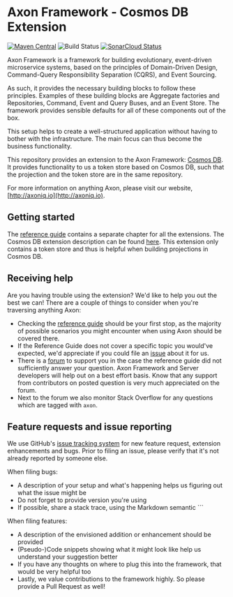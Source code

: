 # Axon Framework - Cosmos DB Extension

[![Maven Central](https://maven-badges.herokuapp.com/maven-central/org.axonframework.extensions.cosmosdb/axon-cosmosdb/badge.svg)](https://maven-badges.herokuapp.com/maven-central/org.axonframework.extensions.cosmosdb/axon-cosmosdb/)
![Build Status](https://github.com/AxonFramework/extension-cosmosdb/workflows/Cosmos%20DB%20Extension/badge.svg?branch=master)
[![SonarCloud Status](https://sonarcloud.io/api/project_badges/measure?project=AxonFramework_extension-cosmosdb&metric=alert_status)](https://sonarcloud.io/dashboard?id=AxonFramework_extension-cosmosdb)

Axon Framework is a framework for building evolutionary, event-driven microservice systems,
based on the principles of Domain-Driven Design, Command-Query Responsibility Separation (CQRS), and Event Sourcing.

As such, it provides the necessary building blocks to follow these principles.
Examples of these building blocks are Aggregate factories and Repositories, Command, Event and Query Buses, and an Event
Store.
The framework provides sensible defaults for all of these components out of the box.

This setup helps to create a well-structured application without having to bother with the infrastructure.
The main focus can thus become the business functionality.

This repository provides an extension to the Axon
Framework: [Cosmos DB](https://learn.microsoft.com/en-us/azure/cosmos-db/introduction).
It provides functionality to us a token store based on Cosmos DB, such that the projection and the token store are in
the same repository.

For more information on anything Axon, please visit our website, [http://axoniq.io](http://axoniq.io).

## Getting started

The [reference guide](https://docs.axoniq.io) contains a separate chapter for all the extensions.
The Cosmos DB extension description can be found [here](https://docs.axoniq.io/reference-guide/extensions/cosmosdb).
This extension only contains a token store and thus is helpful when building projections in Cosmos DB.

## Receiving help

Are you having trouble using the extension?
We'd like to help you out the best we can!
There are a couple of things to consider when you're traversing anything Axon:

* Checking the [reference guide](https://docs.axoniq.io/reference-guide/extensions/cosmosdb) should be your first stop,
  as the majority of possible scenarios you might encounter when using Axon should be covered there.
* If the Reference Guide does not cover a specific topic you would've expected,
  we'd appreciate if you could file an [issue](https://github.com/AxonIQ/reference-guide/issues) about it for us.
* There is a [forum](https://discuss.axoniq.io/) to support you in the case the reference guide did not sufficiently
  answer your question.
  Axon Framework and Server developers will help out on a best effort basis.
  Know that any support from contributors on posted question is very much appreciated on the forum.
* Next to the forum we also monitor Stack Overflow for any questions which are tagged with `axon`.

## Feature requests and issue reporting

We use GitHub's [issue tracking system](https://github.com/AxonFramework/extension-cosmosdb/issues) for new feature
request, extension enhancements and bugs.
Prior to filing an issue, please verify that it's not already reported by someone else.

When filing bugs:

* A description of your setup and what's happening helps us figuring out what the issue might be
* Do not forget to provide version you're using
* If possible, share a stack trace, using the Markdown semantic ```

When filing features:

* A description of the envisioned addition or enhancement should be provided
* (Pseudo-)Code snippets showing what it might look like help us understand your suggestion better
* If you have any thoughts on where to plug this into the framework, that would be very helpful too
* Lastly, we value contributions to the framework highly. So please provide a Pull Request as well!
